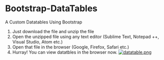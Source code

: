 # Bootstrap-DataTables
A Custom Datatables Using Bootstrap
1. Just download the file and unzip the file
2. Open the unzipped file using any text editor (Sublime Text, Notepad ++, Visual Studio, Atom etc.)
3. Open that file in the browser (Google, Firefox, Safari etc.)
4. Hurray! You can view datatbles in the browser now.
[![datatable.png](https://i.postimg.cc/YqFjpksh/datatable.png)](https://postimg.cc/JG1RxwmL)
